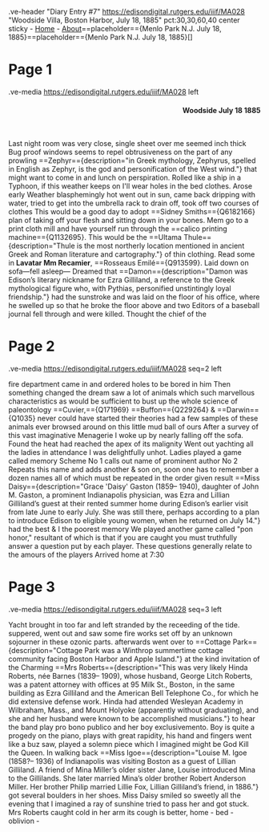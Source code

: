 .ve-header "Diary Entry #7" https://edisondigital.rutgers.edu/iiif/MA028 "Woodside Villa, Boston Harbor, July 18, 1885" pct:30,30,60,40 center sticky
    - [Home](/)
    - [About](/about)==placeholder=={Menlo Park N.J. July 18, 1885}==placeholder=={Menlo Park N.J. July 18, 1885}[]

# Page 1

.ve-media https://edisondigital.rutgers.edu/iiif/MA028 left

<div style="text-align: right"><h4>Woodside July 18 1885</h4><br></div>

Last night room was very close, single sheet over me seemed inch thick Bug proof windows seems to repel obtrusiveness on the part of any prowling ==Zephyr=={description="in Greek mythology, Zephyrus, spelled in English as Zephyr, is the god and personification of the West wind."} that might want to come in and lunch on perspiration. Rolled like a ship in a Typhoon, if this weather keeps on I'll wear holes in the bed clothes. Arose early Weather blasphemingly hot went out in sun, came back dripping with water, tried to get into the umbrella rack to drain off, took off two courses of clothes This would be a good day to adopt ==Sidney Smiths=={Q6182166} plan of taking off your flesh and sitting down in your bones. Mem go to a print cloth mill and have yourself run through the ==calico printing machine=={Q1132695}. This would be the ==Ultama Thule=={description="Thule is the most northerly location mentioned in ancient Greek and Roman literature and cartography."} of thin clothing. Read some in **Lavatar Mm Recamier**, ==Rosseaus Emilé=={Q913599}. Laid down on sofa—fell asleep— Dreamed that ==Damon=={description="Damon was Edison’s literary nickname for Ezra Gilliland, a reference to the Greek mythological figure who, with Pythias, personified unstintingly loyal friendship."} had the sunstroke and was laid on the floor of his office, where he swelled up so that he broke the floor above and two Editors of a baseball journal fell through and were killed. Thought the chief of the

# Page 2

.ve-media https://edisondigital.rutgers.edu/iiif/MA028 seq=2 left

fire department came in and ordered holes to be bored in him Then something changed the dream saw a lot of animals which such marvellous characteristics as would be sufficient to bust up the whole science of paleontology ==Cuvier,=={Q171969} ==Buffon=={Q229264} & ==Darwin=={Q1035} never could have started their theories had a few samples of these animals ever browsed around on this little mud ball of ours After a survey of this vast imaginative Menagerie I woke up by nearly falling off the sofa. Found the heat had reached the apex of its malignity Went out yachting all the ladies in attendance I was delightfully unhot. Ladies played a game called memory Scheme No 1 calls out name of prominent author No 2 Repeats this name and adds another & son on, soon one has to remember a dozen names all of which must be repeated in the order given result ==Miss Daisy=={description="Grace 'Daisy' Gaston (1859– 1940), daughter of John M. Gaston, a prominent Indianapolis physician, was Ezra and Lillian Gilliland’s guest at their rented summer home during Edison’s earlier visit from late June to early July. She was still there, perhaps according to a plan to introduce Edison to eligible young women, when he returned on July 14."} had the best & I the poorest memory We played another game called "pon honor," resultant of which is that if you are caught you must truthfully answer a question put by each player. These questions generally relate to the amours of the players Arrived home at 7:30

# Page 3

.ve-media https://edisondigital.rutgers.edu/iiif/MA028 seq=3 left

Yacht brought in too far and left stranded by the receeding of the tide. suppered, went out and saw some fire works set off by an unknown sojourner in these ozonic parts. afterwards went over to ==Cottage Park=={description="Cottage Park was a Winthrop summertime cottage community facing Boston Harbor and Apple Island."} at the kind invitation of the Charming ==Mrs Roberts=={description="This was very likely Hinda Roberts, née Barnes (1839– 1909), whose husband, George Litch Roberts, was a patent attorney with offices at 95 Milk St., Boston, in the same building as Ezra Gilliland and the American Bell Telephone Co., for which he did extensive defense work. Hinda had attended Wesleyan Academy in Wilbraham, Mass., and Mount Holyoke (apparently without graduating), and she and her husband were known to be accomplished musicians."} to hear the band play pro bono publico and her boy exclusivemento. Boy is quite a progedy on the piano, plays with great rapidity, his hand and fingers went like a buz saw, played a solemn piece which I imagined might be God Kill the Queen. In walking back ==Miss Igoe=={description="Louise M. Igoe (1858?– 1936) of Indianapolis was visiting Boston as a guest of Lillian Gilliland. A friend of Mina Miller’s older sister Jane, Louise introduced Mina to the Gillilands. She later married Mina’s older brother Robert Anderson Miller. Her brother Philip married Lillie Fox, Lillian Gilliland’s friend, in 1886."} got several boulders in her shoes. Miss Daisy smiled so sweetly all the evening that I imagined a ray of sunshine tried to pass her and got stuck. Mrs Roberts caught cold in her arm its cough is better, home - bed - oblivion -